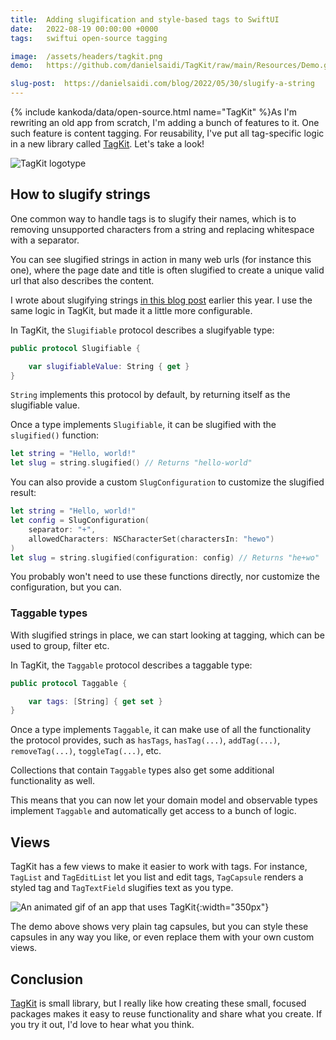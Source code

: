 ```yaml
---
title:  Adding slugification and style-based tags to SwiftUI
date:   2022-08-19 00:00:00 +0000
tags:   swiftui open-source tagging

image:  /assets/headers/tagkit.png
demo:   https://github.com/danielsaidi/TagKit/raw/main/Resources/Demo.gif

slug-post:  https://danielsaidi.com/blog/2022/05/30/slugify-a-string
---
```


{% include kankoda/data/open-source.html name="TagKit" %}As I'm rewriting an old app from scratch, I'm adding a bunch of features to it. One such feature is content tagging. For reusability, I've put all tag-specific logic in a new library called [TagKit]({{project.url}}). Let's take a look!

![TagKit logotype]({{page.image}})


## How to slugify strings

One common way to handle tags is to slugify their names, which is to removing unsupported characters from a string and replacing whitespace with a separator.

You can see slugified strings in action in many web urls (for instance this one), where the page date and title is often slugified to create a unique valid url that also describes the content.

I wrote about slugifying strings [in this blog post]({{page.slug-post}}) earlier this year. I use the same logic in TagKit, but made it a little more configurable.

In TagKit, the ``Slugifiable`` protocol describes a slugifyable type:

```swift
public protocol Slugifiable {

    var slugifiableValue: String { get }
}
```

`String` implements this protocol by default, by returning itself as the slugifiable value.

Once a type implements ``Slugifiable``, it can be slugified with the `slugified()` function:

```swift
let string = "Hello, world!"
let slug = string.slugified() // Returns "hello-world"
```

You can also provide a custom ``SlugConfiguration`` to customize the slugified result:

```swift
let string = "Hello, world!"
let config = SlugConfiguration(
    separator: "+",
    allowedCharacters: NSCharacterSet(charactersIn: "hewo")
)
let slug = string.slugified(configuration: config) // Returns "he+wo"
```

You probably won't need to use these functions directly, nor customize the configuration, but you can.


### Taggable types

With slugified strings in place, we can start looking at tagging, which can be used to group, filter etc.

In TagKit, the ``Taggable`` protocol describes a taggable type:

```swift
public protocol Taggable {

    var tags: [String] { get set }
}
```

Once a type implements ``Taggable``, it can make use of all the functionality the protocol provides, such as `hasTags`, `hasTag(...)`, `addTag(...)`, `removeTag(...)`, `toggleTag(...)`, etc. 

Collections that contain ``Taggable`` types also get some additional functionality as well.

This means that you can now let your domain model and observable types implement ``Taggable`` and automatically get access to a bunch of logic.


## Views

TagKit has a few views to make it easier to work with tags. For instance, ``TagList`` and ``TagEditList`` let you list and edit tags, ``TagCapsule`` renders a styled tag and ``TagTextField`` slugifies text as you type.

![An animated gif of an app that uses TagKit]({{page.demo}}){:width="350px"}

The demo above shows very plain tag capsules, but you can style these capsules in any way you like, or even replace them with your own custom views.


## Conclusion

[TagKit]({{project.url}}) is small library, but I really like how creating these small, focused packages makes it easy to reuse functionality and share what you create. If you try it out, I'd love to hear what you think.